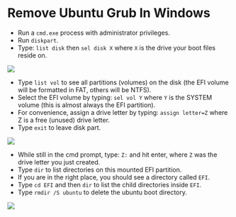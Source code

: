 # Remove Ubuntu Grub In Windows

- Run a `cmd.exe` process with administrator privileges.
- Run `diskpart`.
- Type: `list disk` then `sel disk X` where `X` is the drive your boot files reside on.

![](https://linuxbsdos.com/wp-content/uploads/2015/09/DiskpartA.png)

- Type `list vol` to see all partitions (volumes) on the disk (the EFI volume will be formatted in FAT, others will be NTFS).
- Select the EFI volume by typing: `sel vol Y` where `Y` is the SYSTEM volume (this is almost always the EFI partition).
- For convenience, assign a drive letter by typing: `assign letter=Z` where Z is a free (unused) drive letter.
- Type `exit` to leave disk part.

![](https://linuxbsdos.com/wp-content/uploads/2015/09/DiskpartB.png)

- While still in the cmd prompt, type: `Z:` and hit enter, where `Z` was the drive letter you just created.
- Type `dir` to list directories on this mounted EFI partition.
- If you are in the right place, you should see a directory called `EFI`.
- Type `cd EFI` and then `dir` to list the child directories inside `EFI`.
- Type `rmdir /S ubuntu` to delete the ubuntu boot directory.

![](https://linuxbsdos.com/wp-content/uploads/2015/09/DiskpartC.png)

